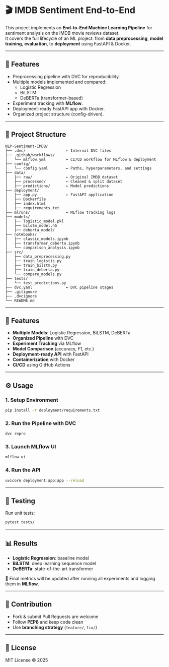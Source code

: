 # 🎬 IMDB Sentiment End-to-End

This project implements an **End-to-End Machine Learning Pipeline** for sentiment analysis on the IMDB movie reviews dataset.  
It covers the full lifecycle of an ML project: from **data preprocessing**, **model training**, **evaluation**, to **deployment** using FastAPI & Docker.  

---

## 🚀 Features
- Preprocessing pipeline with DVC for reproducibility.  
- Multiple models implemented and compared:
  - Logistic Regression
  - BiLSTM
  - DeBERTa (transformer-based)
- Experiment tracking with **MLflow**.  
- Deployment-ready FastAPI app with Docker.  
- Organized project structure (config-driven).  

---

## 📂 Project Structure

```
NLP-Sentiment-IMDB/
├── .dvc/                  ← Internal DVC files
├── .github/workflows/
│   └── mlflow.yml         ← CI/CD workflow for MLflow & deployment
├── config/
│   └── config.yaml        ← Paths, hyperparameters, and settings
├── data/
│   ├── raw/               ← Original IMDB dataset
│   ├── processed/         ← Cleaned & split dataset
│   ├── predictions/       ← Model predictions
├── deployment/
│   ├── app.py             ← FastAPI application
│   ├── Dockerfile
│   ├── index.html
│   ├── requirements.txt
├── mlruns/                ← MLflow tracking logs
├── models/
│   ├── logistic_model.pkl
│   ├── bilstm_model.h5
│   ├── deberta_model/
├── notebooks/
│   ├── classic_models.ipynb
│   ├── transformer_deberta.ipynb
│   └── comparison_analysis.ipynb
├── src/
│   ├── data_preprocessing.py
│   ├── train_logistic.py
│   ├── train_bilstm.py
│   ├── train_deberta.py
│   └── compare_models.py
├── tests/
│   └── test_predictions.py
├── dvc.yaml               ← DVC pipeline stages
├── .gitignore
├── .dvcignore
└── README.md
```

---

## 🚀 Features

* **Multiple Models**: Logistic Regression, BiLSTM, DeBERTa
* **Organized Pipeline** with DVC
* **Experiment Tracking** via MLflow
* **Model Comparison** (accuracy, F1, etc.)
* **Deployment-ready API** with FastAPI
* **Containerization** with Docker
* **CI/CD** using GitHub Actions

---

## ⚙️ Usage

### 1. Setup Environment

```bash
pip install -r deployment/requirements.txt
```

### 2. Run the Pipeline with DVC

```bash
dvc repro
```

### 3. Launch MLflow UI

```bash
mlflow ui
```

### 4. Run the API

```bash
uvicorn deployment.app:app --reload
```

---

## 🧪 Testing

Run unit tests:

```bash
pytest tests/
```

---

## 📊 Results

* **Logistic Regression**: baseline model
* **BiLSTM**: deep learning sequence model
* **DeBERTa**: state-of-the-art transformer

📌 Final metrics will be updated after running all experiments and logging them in **MLflow**.

---

## 🤝 Contribution

* Fork & submit Pull Requests are welcome
* Follow **PEP8** and keep code clean
* Use **branching strategy** (`feature/`, `fix/`)

---

## 📝 License

MIT License © 2025

